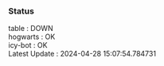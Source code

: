 ### Status


table : DOWN  
hogwarts : OK  
icy-bot : OK  
Latest Update : 2024-04-28 15:07:54.784731
